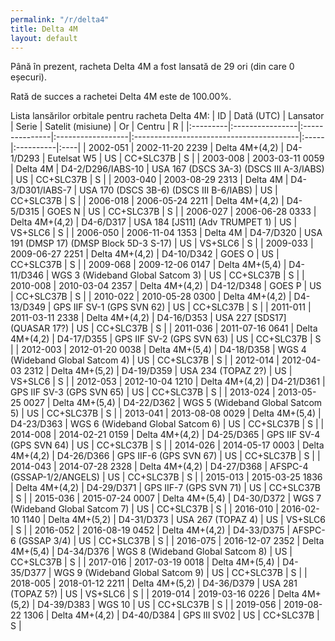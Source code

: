 ```yaml
---
permalink: "/r/delta4"
title: Delta 4M
layout: default
---
```


Până în prezent, racheta Delta 4M a fost lansată de 29 ori (din care 0 eșecuri).

Rată de succes a rachetei Delta 4M este de 100.00%.

Lista lansărilor orbitale pentru racheta Delta 4M:
| ID       | Dată (UTC)      | Lansator       | Serie             | Satelit (misiune)                        | Or   | Centru    | R   |
|:---------|:----------------|:---------------|:------------------|:-----------------------------------------|:-----|:----------|:----|
| 2002-051 | 2002-11-20 2239 | Delta 4M+(4,2) | D4-1/D293         | Eutelsat W5                              | US   | CC+SLC37B | S   |
| 2003-008 | 2003-03-11 0059 | Delta 4M       | D4-2/D296/IABS-10 | USA 167 (DSCS 3A-3) (DSCS III A-3/IABS)  | US   | CC+SLC37B | S   |
| 2003-040 | 2003-08-29 2313 | Delta 4M       | D4-3/D301/IABS-7  | USA 170 (DSCS 3B-6) (DSCS III B-6/IABS)  | US   | CC+SLC37B | S   |
| 2006-018 | 2006-05-24 2211 | Delta 4M+(4,2) | D4-5/D315         | GOES N                                   | US   | CC+SLC37B | S   |
| 2006-027 | 2006-06-28 0333 | Delta 4M+(4,2) | D4-6/D317         | USA 184       [JS11] (Adv TRUMPET 1)     | US   | VS+SLC6   | S   |
| 2006-050 | 2006-11-04 1353 | Delta 4M       | D4-7/D320         | USA 191 (DMSP 17) (DMSP Block 5D-3 S-17) | US   | VS+SLC6   | S   |
| 2009-033 | 2009-06-27 2251 | Delta 4M+(4,2) | D4-10/D342        | GOES O                                   | US   | CC+SLC37B | S   |
| 2009-068 | 2009-12-06 0147 | Delta 4M+(5,4) | D4-11/D346        | WGS 3 (Wideband Global Satcom 3)         | US   | CC+SLC37B | S   |
| 2010-008 | 2010-03-04 2357 | Delta 4M+(4,2) | D4-12/D348        | GOES P                                   | US   | CC+SLC37B | S   |
| 2010-022 | 2010-05-28 0300 | Delta 4M+(4,2) | D4-13/D349        | GPS IIF SV-1 (GPS SVN 62)                | US   | CC+SLC37B | S   |
| 2011-011 | 2011-03-11 2338 | Delta 4M+(4,2) | D4-16/D353        | USA 227      [SDS17] (QUASAR 17?)        | US   | CC+SLC37B | S   |
| 2011-036 | 2011-07-16 0641 | Delta 4M+(4,2) | D4-17/D355        | GPS IIF SV-2 (GPS SVN 63)                | US   | CC+SLC37B | S   |
| 2012-003 | 2012-01-20 0038 | Delta 4M+(5,4) | D4-18/D358        | WGS 4 (Wideband Global Satcom 4)         | US   | CC+SLC37B | S   |
| 2012-014 | 2012-04-03 2312 | Delta 4M+(5,2) | D4-19/D359        | USA 234 (TOPAZ 2?)                       | US   | VS+SLC6   | S   |
| 2012-053 | 2012-10-04 1210 | Delta 4M+(4,2) | D4-21/D361        | GPS IIF SV-3 (GPS SVN 65)                | US   | CC+SLC37B | S   |
| 2013-024 | 2013-05-25 0027 | Delta 4M+(5,4) | D4-22/D362        | WGS 5 (Wideband Global Satcom 5)         | US   | CC+SLC37B | S   |
| 2013-041 | 2013-08-08 0029 | Delta 4M+(5,4) | D4-23/D363        | WGS 6 (Wideband Global Satcom 6)         | US   | CC+SLC37B | S   |
| 2014-008 | 2014-02-21 0159 | Delta 4M+(4,2) | D4-25/D365        | GPS IIF SV-4 (GPS SVN 64)                | US   | CC+SLC37B | S   |
| 2014-026 | 2014-05-17 0003 | Delta 4M+(4,2) | D4-26/D366        | GPS IIF-6 (GPS SVN 67)                   | US   | CC+SLC37B | S   |
| 2014-043 | 2014-07-28 2328 | Delta 4M+(4,2) | D4-27/D368        | AFSPC-4 (GSSAP-1/2/ANGELS)               | US   | CC+SLC37B | S   |
| 2015-013 | 2015-03-25 1836 | Delta 4M+(4,2) | D4-29/D371        | GPS IIF-7 (GPS SVN 71)                   | US   | CC+SLC37B | S   |
| 2015-036 | 2015-07-24 0007 | Delta 4M+(5,4) | D4-30/D372        | WGS 7 (Wideband Global Satcom 7)         | US   | CC+SLC37B | S   |
| 2016-010 | 2016-02-10 1140 | Delta 4M+(5,2) | D4-31/D373        | USA 267 (TOPAZ 4)                        | US   | VS+SLC6   | S   |
| 2016-052 | 2016-08-19 0452 | Delta 4M+(4,2) | D4-33/D375        | AFSPC-6 (GSSAP 3/4)                      | US   | CC+SLC37B | S   |
| 2016-075 | 2016-12-07 2352 | Delta 4M+(5,4) | D4-34/D376        | WGS 8 (Wideband Global Satcom 8)         | US   | CC+SLC37B | S   |
| 2017-016 | 2017-03-19 0018 | Delta 4M+(5,4) | D4-35/D377        | WGS 9 (Wideband Global Satcom 9)         | US   | CC+SLC37B | S   |
| 2018-005 | 2018-01-12 2211 | Delta 4M+(5,2) | D4-36/D379        | USA 281 (TOPAZ 5?)                       | US   | VS+SLC6   | S   |
| 2019-014 | 2019-03-16 0226 | Delta 4M+(5,2) | D4-39/D383        | WGS 10                                   | US   | CC+SLC37B | S   |
| 2019-056 | 2019-08-22 1306 | Delta 4M+(4,2) | D4-40/D384        | GPS III SV02                             | US   | CC+SLC37B | S   |
